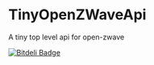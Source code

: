 TinyOpenZWaveApi
================

A tiny top level api for open-zwave


[![Bitdeli Badge](https://d2weczhvl823v0.cloudfront.net/SINTEF-9012/tinyopenzwaveapi/trend.png)](https://bitdeli.com/free "Bitdeli Badge")


